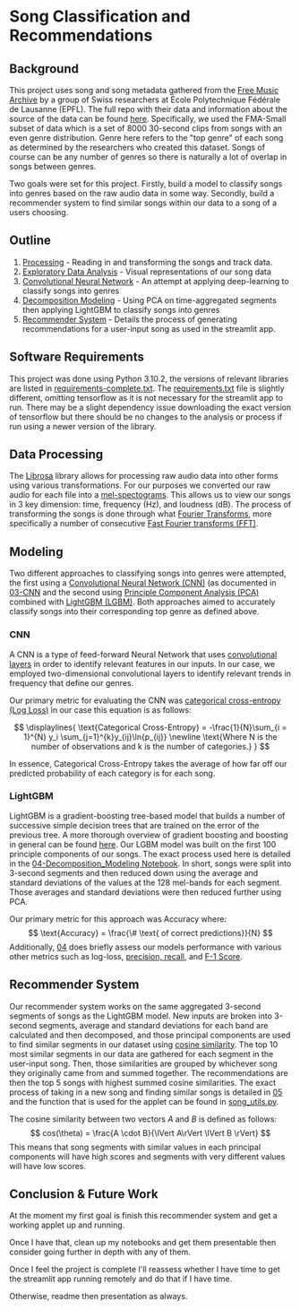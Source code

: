 # Song Classification and Recommendations

## Background

This project uses song and song metadata gathered from the [Free Music Archive](https://freemusicarchive.org/) by a group of Swiss researchers at École Polytechnique Fédérale de Lausanne (EPFL). The full repo with their data and information about the source of the data can be found [here](https://github.com/mdeff/fma). Specifically, we used the FMA-Small subset of data which is a set of 8000 30-second clips from songs with an even genre distribution. Genre here refers to the "top genre" of each song as determined by the researchers who created this dataset. Songs of course can be any number of genres so there is naturally a lot of overlap in songs between genres.

Two goals were set for this project. Firstly, build a model to classify songs into genres based on the raw audio data in some way. Secondly, build a recommender system to find similar songs within our data to a song of a users choosing. 


## Outline
1. [Processing](./code/01-Processing.ipynb) - Reading in and transforming the songs and track data.
2. [Exploratory Data Analysis](./code/02-EDA.ipynb) - Visual representations of our song data
3. [Convolutional Neural Network](./code/03-CNN.ipynb) - An attempt at applying deep-learning to classify songs into genres
4. [Decomposition Modeling](./code/04-Decomposition_Modeling.ipynb) - Using PCA on time-aggregated segments then applying LightGBM to classify songs into genres
5. [Recommender System](./code/05-Recommender_System.ipynb) - Details the process of generating recommendations for a user-input song as used in the streamlit app.

## Software Requirements
This project was done using Python 3.10.2, the versions of relevant libraries are listed in [requirements-complete.txt](./requirements-complete.txt). The [requirements.txt](./requirements.txt) file is slightly different, omitting tensorflow as it is not necessary for the streamlit app to run. There may be a slight dependency issue downloading the exact version of tensorflow but there should be no changes to the analysis or process if run using a newer version of the library.
## Data Processing
The [Librosa](https://librosa.org/doc/latest/index.html) library allows for processing raw audio data into other forms using various transformations. For our purposes we converted our raw audio for each file into a [mel-spectograms](https://towardsdatascience.com/getting-to-know-the-mel-spectrogram-31bca3e2d9d0). This allows us to view our songs in 3 key dimension: time, frequency (Hz), and loudness (dB). The process of transforming the songs is done through what [Fourier Transforms](https://en.wikipedia.org/wiki/Fourier_transform), more specifically a number of consecutive [Fast Fourier transforms (FFT)](https://en.wikipedia.org/wiki/Fast_Fourier_transform).
## Modeling
Two different approaches to classifying songs into genres were attempted, the first using a [Convolutional Neural Network (CNN)](https://en.wikipedia.org/wiki/Convolutional_neural_network) (as documented in [03-CNN](./code/03-CNN.ipynb) and the second using [Principle Component Analysis (PCA)](https://royalsocietypublishing.org/doi/10.1098/rsta.2015.0202) combined with [LightGBM (LGBM)](https://lightgbm.readthedocs.io/en/stable/). Both approaches aimed to accurately classify songs into their corresponding top genre as defined above. 
### CNN
A CNN is a type of feed-forward Neural Network that uses [convolutional layers](https://en.wikipedia.org/wiki/Convolution) in order to identify relevant features in our inputs. In our case, we employed two-dimensional convolutional layers to identify relevant trends in frequency that define our genres.

Our primary metric for evaluating the CNN was [categorical cross-entropy (Log Loss)](https://en.wikipedia.org/wiki/Cross-entropy) in our case this equation is as follows:

$$
\displaylines{
    \text{Categorical Cross-Entropy} = -\frac{1}{N}\sum_{i = 1}^{N} y_i \sum_{j=1}^{k}y_{ij}\ln{p_{ij}}
\newline
\text{Where N is the number of observations and k is the number of categories.}
}
$$

In essence, Categorical Cross-Entropy takes the average of how far off our predicted probability of each category is for each song. 

### LightGBM
LightGBM is a gradient-boosting tree-based model that builds a number of successive simple decision trees that are trained on the error of the previous tree. A more thorough overview of gradient boosting and boosting in general can be found [here](https://www.mygreatlearning.com/blog/gradient-boosting/). Our LGBM model was built on the first 100 principle components of our songs. The exact process used here is detailed in the [04-Decomposition_Modeling Notebook](./code/04-Decomposition_Modeling.ipynb). In short, songs were split into 3-second segments and then reduced down using the average and standard deviations of the values at the 128 mel-bands for each segment. Those averages and standard deviations were then reduced further using PCA. 

Our primary metric for this approach was Accuracy where:
$$
\text{Accuracy} = \frac{\# \text{ of correct predictions}}{N}
$$
Additionally, [04](./code/04-Decomposition_Modeling.ipynb) does briefly assess our models performance with various other metrics such as log-loss, [precision, recall](https://en.wikipedia.org/wiki/Precision_and_recall), and [F-1 Score](https://en.wikipedia.org/wiki/F-score). 
## Recommender System
Our recommender system works on the same aggregated 3-second segments of songs as the LightGBM model. New inputs are broken into 3-second segments, average and standard deviations for each band are calculated and then decomposed, and those principal components are used to find similar segments in our dataset using [cosine similarity](https://en.wikipedia.org/wiki/Cosine_similarity). The top 10 most similar segments in our data are gathered for each segment in the user-input song. Then, those similarities are grouped by whichever song they originally came from and summed together. The recommendations are then the top 5 songs with highest summed cosine similarities. The exact process of taking in a new song and finding similar songs is detailed in [05](./code/05-Recommender_System.ipynb) and the function that is used for the applet can be found in [song_utils.py](./code/song_utils.py).

The cosine similarity between two vectors $A$ and $B$ is defined as follows:
$$
cos(\theta) = \frac{A \cdot B}{\lVert A\rVert \lVert B \rVert}
$$
This means that song segments with similar values in each principal components will have high scores and segments with very different values will have low scores.
## Conclusion & Future Work

At the moment my first goal is finish this recommender system and get a working applet up and running.

Once I have that, clean up my notebooks and get them presentable then consider going further in depth with any of them.

Once I feel the project is complete I'll reassess whether I have time to get the streamlit app running remotely and do that if I have time.

Otherwise, readme then presentation as always.
